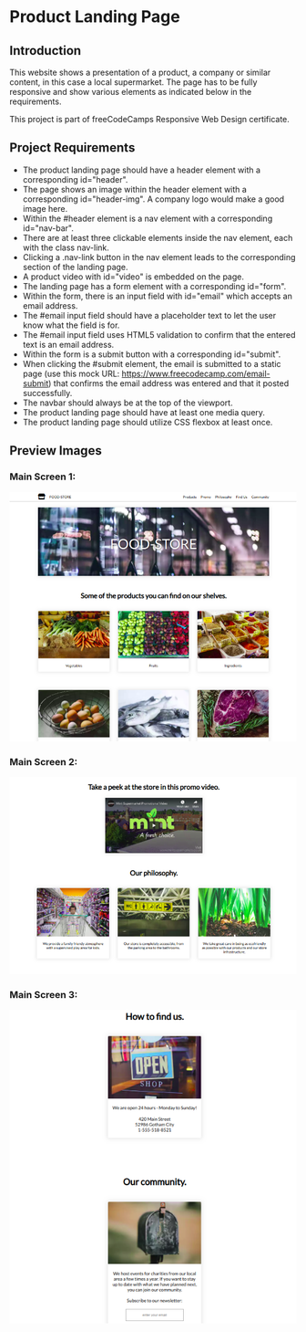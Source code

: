 # Product Landing Page

## Introduction
This website shows a presentation of a product, a company or similar content, in this case a local supermarket. The page has to be fully responsive and show various elements as indicated below in the requirements. 

This project is part of freeCodeCamps Responsive Web Design certificate.

## Project Requirements
* The product landing page should have a header element with a corresponding id="header".
* The page shows an image within the header element with a corresponding id="header-img". A company logo would make a good image here.
* Within the #header element is a nav element with a corresponding id="nav-bar".
* There are at least three clickable elements inside the nav element, each with the class nav-link.
* Clicking a .nav-link button in the nav element leads to the corresponding section of the landing page.
* A product video with id="video" is embedded on the page.
* The landing page has a form element with a corresponding id="form".
* Within the form, there is an input field with id="email" which accepts an email address.
* The #email input field should have a placeholder text to let the user know what the field is for.
* The #email input field uses HTML5 validation to confirm that the entered text is an email address.
* Within the form is a submit button with a corresponding id="submit".
* When clicking the #submit element, the email is submitted to a static page (use this mock URL: https://www.freecodecamp.com/email-submit) that confirms the email address was entered and that it posted successfully.
* The navbar should always be at the top of the viewport.
* The product landing page should have at least one media query.
* The product landing page should utilize CSS flexbox at least once.

## Preview Images
### Main Screen 1:
![Product Landing Page](readme_images/product-landing-page-1.png)

### Main Screen 2:
![Product Landing Page](readme_images/product-landing-page-2.png)

### Main Screen 3:
![Product Landing Page](readme_images/product-landing-page-3.png)
